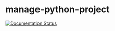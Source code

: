 # manage-python-project

[![Documentation Status](https://readthedocs.org/projects/manage-python-project/badge/?version=latest)](https://manage-python-project.readthedocs.io/en/latest/?badge=latest)

